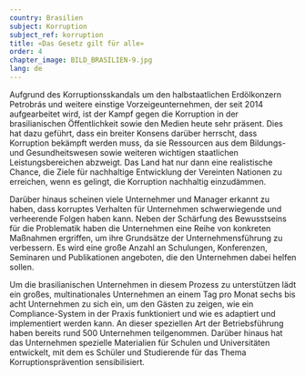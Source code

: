 ```yaml
---
country: Brasilien
subject: Korruption
subject_ref: korruption
title: «Das Gesetz gilt für alle»
order: 4
chapter_image: BILD_BRASILIEN-9.jpg
lang: de
---
```

<div class="content" markdown="1">
Aufgrund des Korruptionsskandals um den halbstaatlichen Erdölkonzern Petrobrás und weitere einstige Vorzeigeunternehmen, der seit 2014 aufgearbeitet wird, ist der Kampf gegen die Korruption in der brasilianischen Öffentlichkeit sowie den Medien heute sehr präsent. Dies hat dazu geführt, dass ein breiter Konsens darüber herrscht, dass Korruption bekämpft werden muss, da sie Ressourcen aus dem Bildungs- und Gesundheitswesen sowie weiteren wichtigen staatlichen Leistungsbereichen abzweigt. Das Land hat nur dann eine realistische Chance, die Ziele für nachhaltige Entwicklung der Vereinten Nationen zu erreichen, wenn es gelingt, die Korruption nachhaltig einzudämmen.

Darüber hinaus scheinen viele Unternehmer und Manager erkannt zu haben, dass korruptes Verhalten für Unternehmen schwerwiegende und verheerende Folgen haben kann. Neben der Schärfung des Bewusstseins für die Problematik haben die Unternehmen eine Reihe von konkreten Maßnahmen ergriffen, um ihre Grundsätze der Unternehmensführung zu verbessern. Es wird eine große Anzahl an Schulungen, Konferenzen, Seminaren und Publikationen angeboten, die den Unternehmen dabei helfen sollen.

Um die brasilianischen Unternehmen in diesem Prozess zu unterstützen lädt ein großes, multinationales Unternehmen an einem Tag pro Monat sechs bis acht Unternehmen zu sich ein, um den Gästen zu zeigen, wie ein Compliance-System in der Praxis funktioniert und wie es adaptiert und implementiert werden kann. An dieser speziellen Art der Betriebsführung haben bereits rund 500 Unternehmen teilgenommen. Darüber hinaus hat das Unternehmen spezielle Materialien für Schulen und Universitäten entwickelt, mit dem es Schüler und Studierende für das Thema Korruptionsprävention sensibilisiert.
</div>

